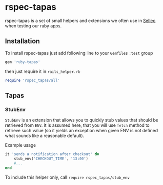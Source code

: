 # rspec-tapas

rspec-tapas is a set of small helpers and extensions we often use in [Selleo](https://selleo.com/) when testing our ruby apps.

## Installation

To install rspec-tapas just add following line to your `Gemfile`s `:test` group

```ruby
gem 'ruby-tapas'
```

then just require it in `rails_helper.rb`

```ruby
require 'rspec_tapas/all'
```

## Tapas

### StubEnv

`StubEnv` is an extension that allows you to quickly stub values that should be retrieved from `ENV`.
It is assumed here, that you will use `fetch` method to retrieve such value (so it yields an exception when given ENV is not defined what sounds like a reasonable default).

Example usage

```ruby
it 'sends a notification after checkout' do
    stub_env('CHECKOUT_TIME', '13:00')
    #...
end
```

To include this helper only, call `require rspec_tapas/stub_env`
